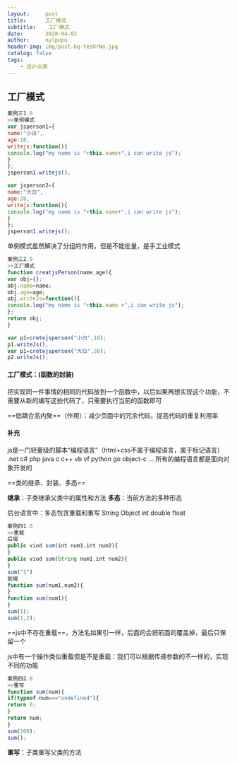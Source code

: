 ```yaml
---
layout:     post
title:      工厂模式
subtitle:    工厂模式
date:       2020-04-03
author:     nylpupu
header-img: img/post-bg-YesOrNo.jpg
catalog: false
tags:
    - 设计点滴
---
```


## 工厂模式

```javascript
案例三1.0
>>单例模式
var jsperson1={
name:"小白",
age:18,
writejs:function(){
console.log("my name is "+this.name+",i can write js");
}
};
jsperson1.writejs();

var jsperson2={
name:"大白",
age:28,
writejs:function(){
console.log("my name is "+this.name+",i can write js");
}
};
jsperson1.writejs();
```
单例模式虽然解决了分组的作用，但是不能批量，是手工业模式

```javascript
案例三2.0
>>工厂模式
function creatjsPerson(name,age){
var obj={};
obj.name=name;
obj.age=age;
obj.writeJs=function(){
console.log("my name is "+this.name +",i can write js");
};
return obj;
}

var p1=cretejsperson("小白",18);
p1.writeJs();
var p1=cretejsperson("大白",28);
p2.writeJs();

```
#### 工厂模式：(函数的封装)
把实现同一件事情的相同的代码放到一个函数中，以后如果再想实现这个功能，不需要从新的编写这些代码了，只需要执行当前的函数即可

==低耦合高内聚==（作用）：减少页面中的冗余代码，提高代码的重复利用率

#### 补充

js是一门轻量级的脚本“编程语言”（html+css不属于编程语言，属于标记语言）
.net c# php java c c++ vb vf python go object-c ...
所有的编程语言都是面向对象开发的

==类的继承、封装、多态==

**继承**：子类继承父类中的属性和方法
**多态**：当前方法的多种形态

后台语言中：多态包含重载和重写
String Object int double float 

```javascript
案例四1.0
>>重载
后端
public viod sum(int num1,int num2){
}
public viod sum(String num1,int num2){
}
sum("1")
前端
function sum(num1,num2){
}
function sum(num1){
}
sum(1);
sum(1,2);
```
==js中不存在重载==，方法名如果引一样，后面的会把前面的覆盖掉，最后只保留一个

js中有一个操作类似重载但是不是重载：我们可以根据传递参数的不一样的，实现不同的功能

```javascript
案例四2.0
>>重写
function sum(num){
if(typeof num==="undefined"){
return 0;
}
return num;
}
sum(100);
sum();
```
**重写**：子类重写父类的方法

